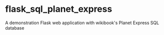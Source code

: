 flask_sql_planet_express
========================

A demonstration Flask web application with wikibook's Planet Express SQL database 
